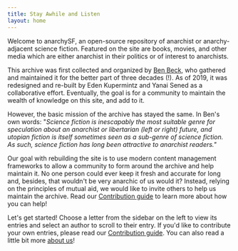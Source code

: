 ```yaml
---
title: Stay Awhile and Listen
layout: home
---
```

Welcome to anarchySF, an open-source repository of anarchist or anarchy-adjacent science fiction. Featured on the site are books, movies, and other media which are either anarchist in their politics or of interest to anarchists.

This archive was first collected and organized by [Ben Beck](http://benbeck.co.uk), who gathered and maintained it for the better part of three decades (!). As of 2019, it was redesigned and re-built by Eden Kupermintz and Yanai Sened as a collaborative effort. Eventually, the goal is for a community to maintain the wealth of knowledge on this site, and add to it.

However, the basic mission of the archive has stayed the same. In Ben's own words: "<em>Science fiction is inescapably the most suitable genre for speculation about an anarchist or libertarian (left or right) future, and utopian fiction is itself sometimes seen as a sub-genre of science fiction. As such, science fiction has long been attractive to anarchist readers."</em>

Our goal with rebuilding the site is to use modern content management frameworks to allow a community to form around the archive and help maintain it. No one person could ever keep it fresh and accurate for long and, besides, that wouldn't be very anarchic of us would it? Instead, relying on the principles of mutual aid, we would like to invite others to help us maintain the archive. Read our <a href="contribute.html">Contribution guide</a> to learn more about how you can help!

<div class="glowbox"> Let's get started! Choose a letter from the sidebar on the left to view its entries and select an author to scroll to their entry. If you'd like to contribute your own entries, please read our <a href="contribute.html">Contribution guide</a>. You can also read a little bit more <a href="about.html">about us</a>!</div>
